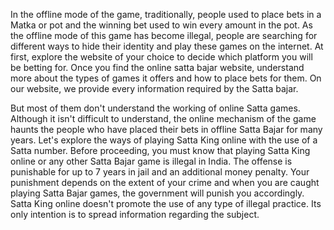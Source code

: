 In the offline mode of the game, traditionally, people used to place bets in a Matka or pot and the winning bet used to win every amount in the pot. As the offline mode of this game has become illegal, people are searching for different ways to hide their identity and play these games on the internet. At first, explore the website of your choice to decide which platform you will be betting for. Once you find the online satta bajar website, understand more about the types of games it offers and how to place bets for them. On our website, we provide every information required by the Satta bajar.

But most of them don't understand the working of online Satta games. Although it isn't difficult to understand, the online mechanism of the game haunts the people who have placed their bets in offline Satta Bajar for many years. Let's explore the ways of playing Satta King online with the use of a Satta number. Before proceeding, you must know that playing Satta King online or any other Satta Bajar game is illegal in India. The offense is punishable for up to 7 years in jail and an additional money penalty. Your punishment depends on the extent of your crime and when you are caught playing Satta Bajar games, the government will punish you accordingly. Satta King online doesn't promote the use of any type of illegal practice. Its only intention is to spread information regarding the subject.

